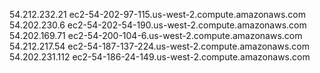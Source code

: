 54.212.232.21   ec2-54-202-97-115.us-west-2.compute.amazonaws.com  
54.202.230.6    ec2-54-202-54-190.us-west-2.compute.amazonaws.com  
54.202.169.71   ec2-54-200-104-6.us-west-2.compute.amazonaws.com  
54.212.217.54   ec2-54-187-137-224.us-west-2.compute.amazonaws.com  
54.202.231.112  ec2-54-186-24-149.us-west-2.compute.amazonaws.com  
